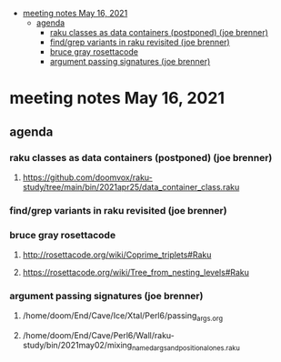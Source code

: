 - [meeting notes May 16, 2021](#orgaf4e531)
  - [agenda](#org4d5236d)
    - [raku classes as data containers (postponed) (joe brenner)](#orge31c1d4)
    - [find/grep variants in raku revisited (joe brenner)](#org86df4e7)
    - [bruce gray rosettacode](#orgca697ea)
    - [argument passing signatures (joe brenner)](#org5ca31ff)


<a id="orgaf4e531"></a>

# meeting notes May 16, 2021


<a id="org4d5236d"></a>

## agenda


<a id="orge31c1d4"></a>

### raku classes as data containers (postponed) (joe brenner)

1.  <https://github.com/doomvox/raku-study/tree/main/bin/2021apr25/data_container_class.raku>


<a id="org86df4e7"></a>

### find/grep variants in raku revisited (joe brenner)


<a id="orgca697ea"></a>

### bruce gray rosettacode

1.  <http://rosettacode.org/wiki/Coprime_triplets#Raku>

2.  <https://rosettacode.org/wiki/Tree_from_nesting_levels#Raku>


<a id="org5ca31ff"></a>

### argument passing signatures (joe brenner)

1.  /home/doom/End/Cave/Ice/Xtal/Perl6/passing<sub>args.org</sub>

2.  /home/doom/End/Cave/Perl6/Wall/raku-study/bin/2021may02/mixing<sub>named</sub><sub>args</sub><sub>and</sub><sub>positional</sub><sub>ones.raku</sub>
